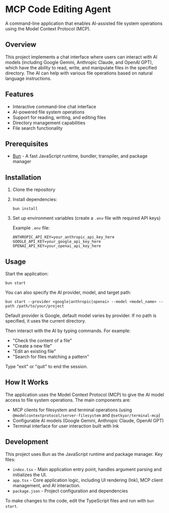 # MCP Code Editing Agent

A command-line application that enables AI-assisted file system operations using the Model Context Protocol (MCP).

## Overview

This project implements a chat interface where users can interact with AI models (including Google Gemini, Anthropic Claude, and OpenAI GPT), which have the ability to read, write, and manipulate files in the specified directory. The AI can help with various file operations based on natural language instructions.

## Features

- Interactive command-line chat interface
- AI-powered file system operations
- Support for reading, writing, and editing files
- Directory management capabilities
- File search functionality

## Prerequisites

- [Bun](https://bun.sh/) - A fast JavaScript runtime, bundler, transpiler, and package manager

## Installation

1. Clone the repository
2. Install dependencies:
   ```
   bun install
   ```
3. Set up environment variables (create a `.env` file with required API keys)

   Example `.env` file:

   ```
   ANTHROPIC_API_KEY=your_anthropic_api_key_here
   GOOGLE_API_KEY=your_google_api_key_here
   OPENAI_API_KEY=your_openai_api_key_here
   ```

## Usage

Start the application:

```
bun start
```

You can also specify the AI provider, model, and target path:

```
bun start --provider <google|anthropic|openai> --model <model_name> --path /path/to/your/project
```

Default provider is Google, default model varies by provider. If no path is specified, it uses the current directory.

Then interact with the AI by typing commands. For example:

- "Check the content of a file"
- "Create a new file"
- "Edit an existing file"
- "Search for files matching a pattern"

Type "exit" or "quit" to end the session.

## How It Works

The application uses the Model Context Protocol (MCP) to give the AI model access to file system operations. The main components are:

- MCP clients for filesystem and terminal operations (using `@modelcontextprotocol/server-filesystem` and `@setkyar/terminal-mcp`)
- Configurable AI models (Google Gemini, Anthropic Claude, OpenAI GPT)
- Terminal interface for user interaction built with Ink

## Development

This project uses Bun as the JavaScript runtime and package manager. Key files:

- `index.tsx` - Main application entry point, handles argument parsing and initializes the UI.
- `app.tsx` - Core application logic, including UI rendering (Ink), MCP client management, and AI interaction.
- `package.json` - Project configuration and dependencies

To make changes to the code, edit the TypeScript files and run with `bun start`.
